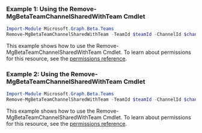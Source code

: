 ### Example 1: Using the Remove-MgBetaTeamChannelSharedWithTeam Cmdlet
```powershell
Import-Module Microsoft.Graph.Beta.Teams
Remove-MgBetaTeamChannelSharedWithTeam -TeamId $teamId -ChannelId $channelId -SharedWithChannelTeamInfoId $sharedWithChannelTeamInfoId
```
This example shows how to use the Remove-MgBetaTeamChannelSharedWithTeam Cmdlet.
To learn about permissions for this resource, see the [permissions reference](/graph/permissions-reference).
### Example 2: Using the Remove-MgBetaTeamChannelSharedWithTeam Cmdlet
```powershell
Import-Module Microsoft.Graph.Beta.Teams
Remove-MgBetaTeamChannelSharedWithTeam -TeamId $teamId -ChannelId $channelId -SharedWithChannelTeamInfoId $sharedWithChannelTeamInfoId
```
This example shows how to use the Remove-MgBetaTeamChannelSharedWithTeam Cmdlet.
To learn about permissions for this resource, see the [permissions reference](/graph/permissions-reference).
